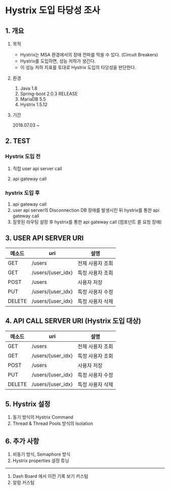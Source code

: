 # Hystrix 도입 타당성 조사

## 1. 개요

1. 목적

   * Hystrix는 MSA 환경에서의 장애 전파를 막을 수 있다. (Circuit Breakers)
   * Hystrix를 도입하면, 성능 저하가 생긴다. 
   * 이 성능 저하 지표를 토대로 Hystrix 도입의 타당성을 판단한다.

2. 환경

   1. Java 1.8
   2. Spring-boot 2.0.3 RELEASE
   3. MariaDB 5.5
   4. Hystrix 1.5.12

3. 기간 

   2018.07.03 ~ 

## 2. TEST

### Hystrix 도입 전

1. 직접 user api server call

2. api gateway call

### hystrix 도입 후 

1. api gateway call
2. user api server의 Disconnection DB 장애를 발생시킨 뒤 hystrix를 통한 api gateway call
3. 잘못된 라우팅 설정 후 hystrix를 통한 api gateway call (컴포넌트 콜 요청 장애)







## 3. USER API SERVER URI

| 메소드 | uri               | 설명             |
| ------ | ----------------- | ---------------- |
| GET    | /users            | 전체 사용자 조회 |
| GET    | /users/{user_idx} | 특정 사용자 조회 |
| POST   | /users            | 사용자 저장      |
| PUT    | /users/{user_idx} | 특정 사용자 수정 |
| DELETE | /users/{user_idx} | 특정 사용자 삭제 |

## 4. API CALL SERVER URI (Hystrix 도입 대상)

| 메소드 | uri               | 설명             |
| ------ | ----------------- | ---------------- |
| GET    | /users            | 전체 사용자 조회 |
| GET    | /users/{user_idx} | 특정 사용자 조회 |
| POST   | /users            | 사용자 저장      |
| PUT    | /users/{user_idx} | 특정 사용자 수정 |
| DELETE | /users/{user_idx} | 특정 사용자 삭제 |

## 5. Hystrix 설정

1. 동기 방식의 Hystrix Command
2. Thread & Thread Pools 방식의 Isolation

## 6. 추가 사항

1. 비동기 방식, Semaphore 방식
2. Hystrix properties 설정 튜닝

------

1. Dash Board 에서 이전 기록 보기 커스텀
2. 알람 커스텀
